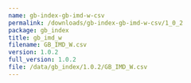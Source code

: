 ```yaml
---
name: gb-index-gb-imd-w-csv
permalink: /downloads/gb-index-gb-imd-w-csv/1_0_2
package: gb_index
title: gb_imd_w
filename: GB_IMD_W.csv
version: 1.0.2
full_version: 1.0.2
file: /data/gb_index/1.0.2/GB_IMD_W.csv
---
```

